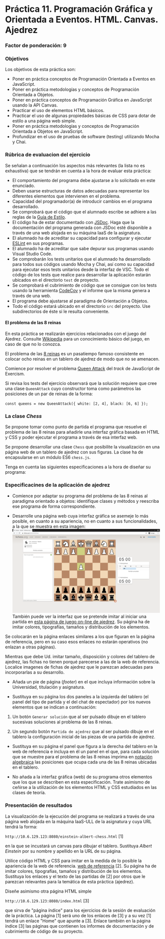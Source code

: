 # Práctica 11. Programación Gráfica y Orientada a Eventos. HTML. Canvas. Ajedrez
### Factor de ponderación: 9

### Objetivos
Los objetivos de esta práctica son:

* Poner en práctica conceptos de Programación Orientada a Eventos en JavaScript.
* Poner en práctica metodologías y conceptos de Programación Orientada a Objetos.
* Poner en práctica conceptos de Programación Gráfica en JavaScript usando la API Canvas.
* Practicar el uso de elementos HTML básicos.
* Practicar el uso de algunas propiedades básicas de CSS para dotar de estilo a una página web simple.
* Poner en práctica metodologías y conceptos de Programación Orientada a Objetos en JavaScript.
* Profundizar en el uso de pruebas de software (testing) utilizando Mocha y Chai.

### Rúbrica de evaluacion del ejercicio
Se señalan a continuación los aspectos más relevantes (la lista no es exhaustiva)
que se tendrán en cuenta a la hora de evaluar esta práctica:

* El comportamiento del programa debe ajustarse a lo solicitado en este enunciado.
* Deben usarse estructuras de datos adecuadas para representar los diferentes elementos que intervienen en el problema.
* Capacidad del programador(a) de introducir cambios en el programa desarrollado.
* Se comprobará que el código que el alumnado escribe se adhiere a las reglas de la 
  [Guía de Estilo](https://google.github.io/styleguide/jsguide.html).
* El código ha de estar documentado con [JSDoc](https://jsdoc.app/). 
  Haga que la documentación del programa generada con JSDoc esté disponible a través de una web alojada en su máquina IaaS de la asignatura.
* El alumnado ha de acreditar su capacidad para configurar y ejecutar 
  [ESLint](https://eslint.org/)
  en sus programas.
* El alumnado ha de acreditar que sabe depurar sus programas usando Visual Studio Code.
* Se comprobarán los tests unitarios que el alumnado ha desarrollado para todos sus códigos usando Mocha y Chai, así como
  su capacidad para ejecutar esos tests unitarios desde la interfaz de VSC. 
  Todo el código de los tests que realice para desarrollar la aplicación estarán ubicados en el directorio
  `test` de proyecto.
* Se comprobará el cubrimiento de código que se consigue con los tests usando la herramienta 
  [CodeCov](https://about.codecov.io/)
  y el informe que la misma genera a través de una web.
* El programa debe ajustarse al paradigma de Orientación a Objetos.
* Todo el código estará ubicado en el directorio `src` del proyecto. Use subdirectorios de éste si le resulta
  conveniente.

#### El problema de las 8 reinas
En esta práctica se realizarán ejercicios relacionados con el juego del Ajedrez.
Consulte
[Wikipedia](https://es.wikipedia.org/wiki/Ajedrez)
para un conocimiento básico del juego, en caso de que no lo conozca.

El problema de las 
[8 reinas](https://en.wikipedia.org/wiki/Eight_queens_puzzle) 
es un pasatiempo famoso consistente en colocar ocho reinas en un tablero de ajedrez de modo que no se amenacen.

Comience por resolver el problema 
[Queen Attack](https://exercism.io/my/solutions/0bd86f956c3a45fca46d03fd1215ecc7)
del *track* de JavaScript de Exercism.

Si revisa los tests del ejercicio observará que la solución requiere que cree una clase `QueenAttack`
cuyo constructor toma como parámetros las posiciones de un par de reinas de la forma:

`const queens = new QueenAttack({ white: [2, 4], black: [6, 6] });`

### La clase *Chess*
Se propone tomar como punto de partida el programa que resuelve el problema de
las 8 reinas para añadirle una interfaz gráfica basada en HTML y CSS y poder ejecutar el programa a través de esa interfaz web.

Se propone desarrollar una clase `Chess` 
que posibilite la visualización en una página web de un tablero de ajedrez con sus figuras.
La clase ha de encapsularse en un módulo ES6 `chess.js`.

Tenga en cuenta las siguientes especificaciones a la hora de diseñar su programa:

### Especificacines de la aplicación de ajedrez

* Comience por adaptar su programa del problema de las 8 reinas al paradigma orientado a objetos:
  identifique clases y métodos y reescriba ese programa de forma correspondiente.

* Desarrolle una página web cuya interfaz gráfica se asemeje lo más posible, en cuanto a su apariencia, no en
  cuanto a sus funcionalidades, a la que se muestra en esta imagen:
![Ajedrez](https://raw.githubusercontent.com/fsande/PAI-Labs-Public-Data/master/img/p11_Chess/chess.png "Ajedrez")
  También puede ver la interfaz que se pretende imitar al iniciar una partida en 
  [esta página de juego on-line de ajedrez](https://lichess.org).
	Su página ha de imitar colores, tipografías, tamaños y distribución de los elementos.

Se colocarán en la página enlaces similares a los que figuran en la página de referencia, pero en su caso
	esos enlaces no estarán operativos (no enlazan a otras páginas).

Mientras que debe Ud. imitar tamaño, disposición y colores del tablero de ajedrez, las fichas no tienen porqué
	parecerse a las de la web de referencia. 
  Localice imagenes de fichas de ajedrez que le parezcan adecuadas para incorporarlas a su desarrollo.

* Añada un pie de página (*footer*) en el que incluya información sobre la Universidad,
  titulación y asignatura.

* Sustituya en su página los dos paneles a la izquierda del tablero (el panel del tipo de partida y el del
  chat de espectador) por los nuevos elementos que se indican a continuación:

1. Un botón `Generar solución` que al ser pulsado dibuje en el tablero sucesivas soluciones al problema de las 8
reinas.

2. Un segundo botón `Partida de ajedrez` que al ser pulsado dibuje en el tablero la configuración inicial de
las piezas de una partida de ajedrez. 

* Sustituya en su página el panel que figura a la derecha del tablero en la web de referencia e incluya en él
  un panel en el que, para cada solución que se muestre para el problema de las 8 reinas imprima 
	en [notación algebraica](https://en.wikipedia.org/wiki/Algebraic_notation_(chess)) las posiciones que ocupa
	cada una de las 8 reinas ubicadas en el tablero.
	
* No añada a la interfaz gráfica (web) de su programa otros elementos que los que se describen en esta especificación.
  Trate asimismo de ceñirse a la utilización de los elementos HTML y CSS estudiados en las clases de teoría.

### Presentación de resultados
La visualización de la ejecución del programa se realizará a través de una página web alojada
en la máquina IaaS-ULL de la asignatura y cuya URL tendrá la forma:

`http://10.6.129.123:8080/einstein-albert-chess.html` [1]

en la que se incustará un canvas para dibujar el tablero.
Sustituya *Albert Einstein* por su nombre y apellido en la URL de su página.

Utilice código HTML y CSS para imitar en la medida de lo posible la apariencia de la web de referencia.
[web de referencia](https://lichess.org/) [2].
Su página ha de imitar colores, tipografías, tamaños y distribución de los elementos.
Sustituya los enlaces y el texto de las partidas de [2] por otros que le parezcan relevantes para la
temática de esta práctica (ajedrez).

Diseñe asimismo otra página HTML simple 

`http://10.6.129.123:8080/index.html` [3]

que sirva de "página índice" para los ejercicios de la sesión de evaluación de la práctica.
La página [1] será uno de los enlaces de [3] y a su vez [1] tendrá un enlace "Home" que apunte a [3].
Enlace también en la página índice [3] las páginas que contienen los informes de documentación y de
cubrimiento de código de su proyecto.
